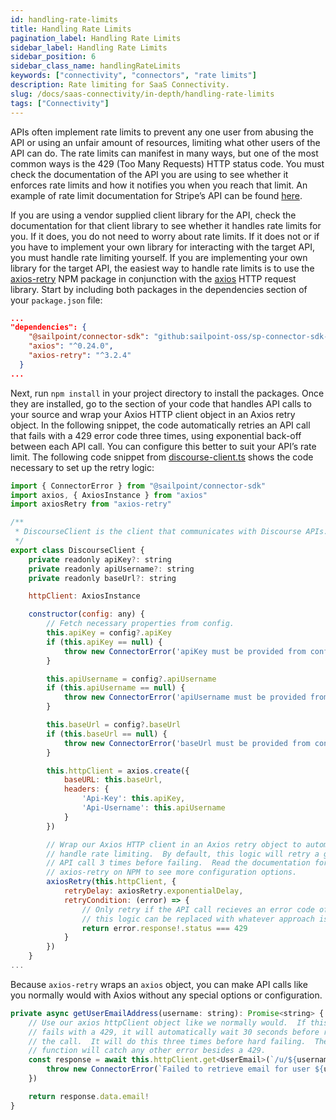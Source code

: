```yaml
---
id: handling-rate-limits
title: Handling Rate Limits
pagination_label: Handling Rate Limits
sidebar_label: Handling Rate Limits
sidebar_position: 6
sidebar_class_name: handlingRateLimits
keywords: ["connectivity", "connectors", "rate limits"]
description: Rate limiting for SaaS Connectivity.
slug: /docs/saas-connectivity/in-depth/handling-rate-limits
tags: ["Connectivity"]
---
```


APIs often implement rate limits to prevent any one user from abusing the API or
using an unfair amount of resources, limiting what other users of the API can
do. The rate limits can manifest in many ways, but one of the most common ways
is the 429 (Too Many Requests) HTTP status code. You must check the
documentation of the API you are using to see whether it enforces rate limits
and how it notifies you when you reach that limit. An example of rate limit
documentation for Stripe’s API can be found
[here](https://stripe.com/docs/rate-limits).

If you are using a vendor supplied client library for the API, check the
documentation for that client library to see whether it handles rate limits for
you. If it does, you do not need to worry about rate limits. If it does not or
if you have to implement your own library for interacting with the target API,
you must handle rate limiting yourself. If you are implementing your own library
for the target API, the easiest way to handle rate limits is to use the
[axios-retry](https://www.npmjs.com/package/axios-retry) NPM package in
conjunction with the [axios](https://www.npmjs.com/package/axios) HTTP request
library. Start by including both packages in the dependencies section of your
`package.json` file:

```json
...
"dependencies": {
    "@sailpoint/connector-sdk": "github:sailpoint-oss/sp-connector-sdk-js#main",
    "axios": "^0.24.0",
    "axios-retry": "^3.2.4"
  }
...
```

Next, run `npm install` in your project directory to install the packages. Once
they are installed, go to the section of your code that handles API calls to
your source and wrap your Axios HTTP client object in an Axios retry object. In
the following snippet, the code automatically retries an API call that fails
with a 429 error code three times, using exponential back-off between each API
call. You can configure this better to suit your API’s rate limit. The following
code snippet from
[discourse-client.ts](https://github.com/sailpoint-oss/discourse-connector-2/blob/main/src/discourse-client.ts)
shows the code necessary to set up the retry logic:

```javascript
import { ConnectorError } from "@sailpoint/connector-sdk"
import axios, { AxiosInstance } from "axios"
import axiosRetry from "axios-retry"

/**
 * DiscourseClient is the client that communicates with Discourse APIs.
 */
export class DiscourseClient {
    private readonly apiKey?: string
    private readonly apiUsername?: string
    private readonly baseUrl?: string

    httpClient: AxiosInstance

    constructor(config: any) {
        // Fetch necessary properties from config.
        this.apiKey = config?.apiKey
        if (this.apiKey == null) {
            throw new ConnectorError('apiKey must be provided from config')
        }

        this.apiUsername = config?.apiUsername
        if (this.apiUsername == null) {
            throw new ConnectorError('apiUsername must be provided from config')
        }

        this.baseUrl = config?.baseUrl
        if (this.baseUrl == null) {
            throw new ConnectorError('baseUrl must be provided from config')
        }

        this.httpClient = axios.create({
            baseURL: this.baseUrl,
            headers: {
                'Api-Key': this.apiKey,
                'Api-Username': this.apiUsername
            }
        })

        // Wrap our Axios HTTP client in an Axios retry object to automatically
        // handle rate limiting.  By default, this logic will retry a given
        // API call 3 times before failing.  Read the documentation for
        // axios-retry on NPM to see more configuration options.
        axiosRetry(this.httpClient, {
            retryDelay: axiosRetry.exponentialDelay,
            retryCondition: (error) => {
                // Only retry if the API call recieves an error code of 429
                // this logic can be replaced with whatever approach is necessary for your connector
                return error.response!.status === 429
            }
        })
    }
...
```

Because `axios-retry` wraps an `axios` object, you can make API calls like you
normally would with Axios without any special options or configuration.

```javascript
private async getUserEmailAddress(username: string): Promise<string> {
    // Use our axios httpClient object like we normally would.  If this call
    // fails with a 429, it will automatically wait 30 seconds before retrying
    // the call.  It will do this three times before hard failing.  The catch
    // function will catch any other error besides a 429.
    const response = await this.httpClient.get<UserEmail>(`/u/${username}/emails.json`).catch(error => {
        throw new ConnectorError(`Failed to retrieve email for user ${username}`)
    })

    return response.data.email!
}
```
